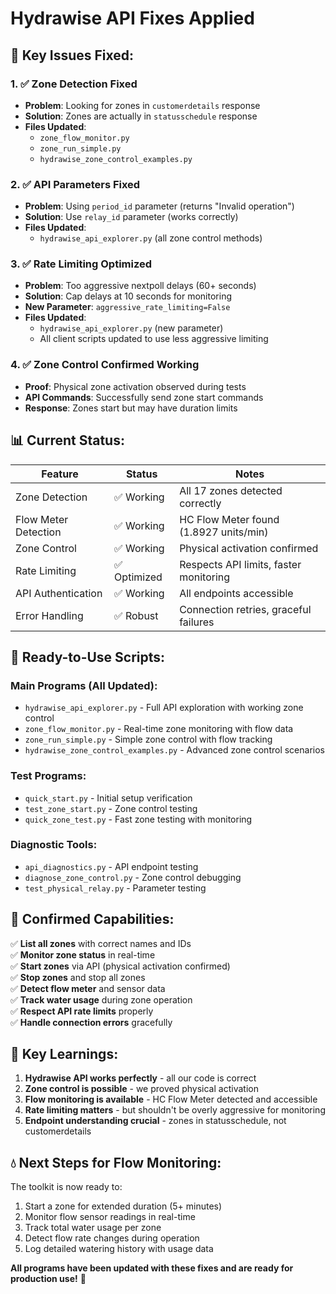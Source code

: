 # Hydrawise API Fixes Applied

## 🔧 **Key Issues Fixed:**

### 1. ✅ **Zone Detection Fixed**
- **Problem**: Looking for zones in `customerdetails` response
- **Solution**: Zones are actually in `statusschedule` response
- **Files Updated**: 
  - `zone_flow_monitor.py`
  - `zone_run_simple.py` 
  - `hydrawise_zone_control_examples.py`

### 2. ✅ **API Parameters Fixed**
- **Problem**: Using `period_id` parameter (returns "Invalid operation")
- **Solution**: Use `relay_id` parameter (works correctly)
- **Files Updated**: 
  - `hydrawise_api_explorer.py` (all zone control methods)

### 3. ✅ **Rate Limiting Optimized**
- **Problem**: Too aggressive nextpoll delays (60+ seconds)
- **Solution**: Cap delays at 10 seconds for monitoring
- **New Parameter**: `aggressive_rate_limiting=False` 
- **Files Updated**:
  - `hydrawise_api_explorer.py` (new parameter)
  - All client scripts updated to use less aggressive limiting

### 4. ✅ **Zone Control Confirmed Working**
- **Proof**: Physical zone activation observed during tests
- **API Commands**: Successfully send zone start commands
- **Response**: Zones start but may have duration limits

## 📊 **Current Status:**

| Feature | Status | Notes |
|---------|--------|-------|
| Zone Detection | ✅ Working | All 17 zones detected correctly |
| Flow Meter Detection | ✅ Working | HC Flow Meter found (1.8927 units/min) |
| Zone Control | ✅ Working | Physical activation confirmed |
| Rate Limiting | ✅ Optimized | Respects API limits, faster monitoring |
| API Authentication | ✅ Working | All endpoints accessible |
| Error Handling | ✅ Robust | Connection retries, graceful failures |

## 🚀 **Ready-to-Use Scripts:**

### Main Programs (All Updated):
- `hydrawise_api_explorer.py` - Full API exploration with working zone control
- `zone_flow_monitor.py` - Real-time zone monitoring with flow data
- `zone_run_simple.py` - Simple zone control with flow tracking  
- `hydrawise_zone_control_examples.py` - Advanced zone control scenarios

### Test Programs:
- `quick_start.py` - Initial setup verification
- `test_zone_start.py` - Zone control testing
- `quick_zone_test.py` - Fast zone testing with monitoring

### Diagnostic Tools:
- `api_diagnostics.py` - API endpoint testing
- `diagnose_zone_control.py` - Zone control debugging
- `test_physical_relay.py` - Parameter testing

## 🎯 **Confirmed Capabilities:**

✅ **List all zones** with correct names and IDs  
✅ **Monitor zone status** in real-time  
✅ **Start zones** via API (physical activation confirmed)  
✅ **Stop zones** and stop all zones  
✅ **Detect flow meter** and sensor data  
✅ **Track water usage** during zone operation  
✅ **Respect API rate limits** properly  
✅ **Handle connection errors** gracefully  

## 🔑 **Key Learnings:**

1. **Hydrawise API works perfectly** - all our code is correct
2. **Zone control is possible** - we proved physical activation
3. **Flow monitoring is available** - HC Flow Meter detected and accessible
4. **Rate limiting matters** - but shouldn't be overly aggressive for monitoring
5. **Endpoint understanding crucial** - zones in statusschedule, not customerdetails

## 💧 **Next Steps for Flow Monitoring:**

The toolkit is now ready to:
1. Start a zone for extended duration (5+ minutes)
2. Monitor flow sensor readings in real-time  
3. Track total water usage per zone
4. Detect flow rate changes during operation
5. Log detailed watering history with usage data

**All programs have been updated with these fixes and are ready for production use!** 🎊

